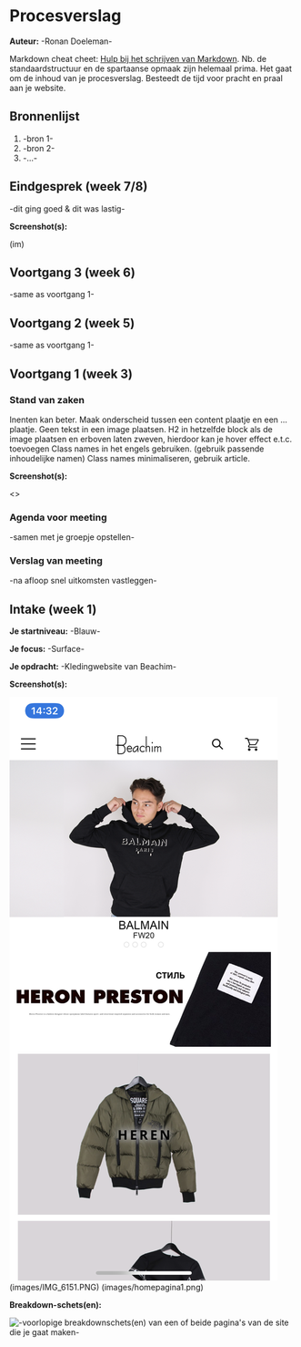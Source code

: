 # Procesverslag

**Auteur:** -Ronan Doeleman-

Markdown cheat cheet: [Hulp bij het schrijven van Markdown](https://github.com/adam-p/markdown-here/wiki/Markdown-Cheatsheet). Nb. de standaardstructuur en de spartaanse opmaak zijn helemaal prima. Het gaat om de inhoud van je procesverslag. Besteedt de tijd voor pracht en praal aan je website.

## Bronnenlijst

1. -bron 1-
2. -bron 2-
3. -...-

## Eindgesprek (week 7/8)

-dit ging goed & dit was lastig-

**Screenshot(s):**

(im)

## Voortgang 3 (week 6)

-same as voortgang 1-

## Voortgang 2 (week 5)

-same as voortgang 1-

## Voortgang 1 (week 3)

### Stand van zaken

Inenten kan beter.
Maak onderscheid tussen een content plaatje en een ... plaatje.
Geen tekst in een image plaatsen.
H2 in hetzelfde block als de image plaatsen en erboven laten zweven, hierdoor kan je hover effect e.t.c. toevoegen
Class names in het engels gebruiken. (gebruik passende inhoudelijke namen) 
Class names minimaliseren, gebruik article.



**Screenshot(s):**

<>

### Agenda voor meeting

-samen met je groepje opstellen-

### Verslag van meeting

-na afloop snel uitkomsten vastleggen-

## Intake (week 1)

**Je startniveau:** -Blauw-

**Je focus:** -Surface-

**Je opdracht:** -Kledingwebsite van Beachim-

**Screenshot(s):**

![screenshot(s) die een goed beeld geven van de website die je gaat maken](images/img_6147.PNG)
(images/IMG_6151.PNG)
(images/homepagina1.png)


**Breakdown-schets(en):**

![-voorlopige breakdownschets(en) van een of beide pagina's van de site die je gaat maken-](images/IMG_6124.png)
